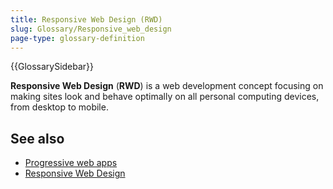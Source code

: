 ```yaml
---
title: Responsive Web Design (RWD)
slug: Glossary/Responsive_web_design
page-type: glossary-definition
---
```


{{GlossarySidebar}}

**Responsive Web Design** (**RWD**) is a web development concept focusing on making sites look and behave optimally on all personal computing devices, from desktop to mobile.

## See also

- [Progressive web apps](/en-US/docs/Web/Progressive_web_apps)
- [Responsive Web Design](https://learn.microsoft.com/en-us/archive/msdn-magazine/2011/november/html5-responsive-web-design)
